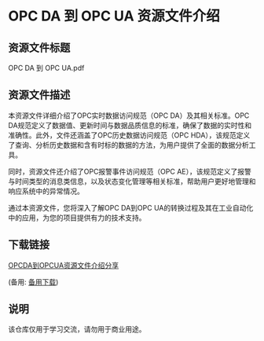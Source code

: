 # OPC DA 到 OPC UA 资源文件介绍

## 资源文件标题
OPC DA 到 OPC UA.pdf

## 资源文件描述
本资源文件详细介绍了OPC实时数据访问规范（OPC DA）及其相关标准。OPC DA规范定义了数据值、更新时间与数据品质信息的标准，确保了数据的实时性和准确性。此外，文件还涵盖了OPC历史数据访问规范（OPC HDA），该规范定义了查询、分析历史数据和含有时标的数据的方法，为用户提供了全面的数据分析工具。

同时，资源文件还介绍了OPC报警事件访问规范（OPC AE），该规范定义了报警与时间类型的消息类信息，以及状态变化管理等相关标准，帮助用户更好地管理和响应系统中的异常情况。

通过本资源文件，您将深入了解OPC DA到OPC UA的转换过程及其在工业自动化中的应用，为您的项目提供有力的技术支持。

## 下载链接
[OPCDA到OPCUA资源文件介绍分享](https://pan.quark.cn/s/e51b1ea520b0) 

(备用: [备用下载](https://pan.baidu.com/s/1Y2wsaGkeLEAiy5fAAGXDTw?pwd=1234))

## 说明

该仓库仅用于学习交流，请勿用于商业用途。
